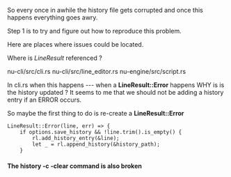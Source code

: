 
So every once in awhile the history file gets corrupted
and once this happens everything goes awry.

Step 1 is to try and figure out how to reproduce this problem.

Here are places where issues could be located.

Where is *LineResult* referenced ?

nu-cli/src/cli.rs
nu-cli/src/line_editor.rs
nu-engine/src/script.rs


In cli.rs when this happens --- when a **LineResult::Error** happens WHY is is the history updated ?  It seems to me that we should not be adding a history entry if an ERROR occurs.

So maybe the first thing to do is re-create a **LineResult::Error**

```.rust
LineResult::Error(line, err) => {
    if options.save_history && !line.trim().is_empty() {
        rl.add_history_entry(&line);
        let _ = rl.append_history(&history_path);
    }
```

#### The history -c -clear command is also broken
